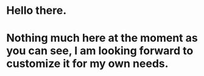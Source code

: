 # Hello there.
# Nothing much here at the moment as you can see, I am looking forward to customize it for my own needs.